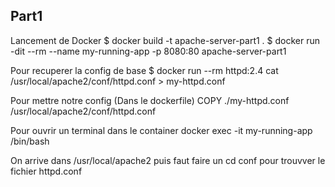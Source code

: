 ## Part1

Lancement de Docker
$ docker build -t apache-server-part1 .
$ docker run -dit --rm --name my-running-app -p 8080:80 apache-server-part1 

Pour recuperer la config de base
$ docker run --rm httpd:2.4 cat /usr/local/apache2/conf/httpd.conf > my-httpd.conf

Pour mettre notre config (Dans le dockerfile)
COPY ./my-httpd.conf /usr/local/apache2/conf/httpd.conf

Pour ouvrir un terminal dans le container
docker exec -it my-running-app /bin/bash

On arrive dans /usr/local/apache2
puis faut faire un cd conf pour trouvver le fichier httpd.conf
